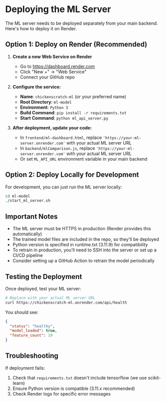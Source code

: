 # Deploying the ML Server

The ML server needs to be deployed separately from your main backend. Here's how to deploy it on Render.

## Option 1: Deploy on Render (Recommended)

1. **Create a new Web Service on Render**
   - Go to https://dashboard.render.com
   - Click "New +" → "Web Service"
   - Connect your GitHub repo

2. **Configure the service:**
   - **Name**: `chickenscratch-ml` (or your preferred name)
   - **Root Directory**: `ml-model`
   - **Environment**: `Python 3`
   - **Build Command**: `pip install -r requirements.txt`
   - **Start Command**: `python ml_api_server.py`

3. **After deployment, update your code:**
   - In `frontend/ml-dashboard.html`, replace `'https://your-ml-server.onrender.com'` with your actual ML server URL
   - In `backend/mlComparison.js`, replace `'https://your-ml-server.onrender.com'` with your actual ML server URL
   - Or set `ML_API_URL` environment variable in your main backend

## Option 2: Deploy Locally for Development

For development, you can just run the ML server locally:

```bash
cd ml-model
./start_ml_server.sh
```

## Important Notes

- The ML server must be HTTPS in production (Render provides this automatically)
- The trained model files are included in the repo, so they'll be deployed
- Python version is specified in runtime.txt (3.11.9) for compatibility
- To retrain in production, you'll need to SSH into the server or set up a CI/CD pipeline
- Consider setting up a GitHub Action to retrain the model periodically

## Testing the Deployment

Once deployed, test your ML server:

```bash
# Replace with your actual ML server URL
curl https://chickenscratch-ml.onrender.com/api/health
```

You should see:
```json
{
  "status": "healthy",
  "model_loaded": true,
  "feature_count": 19
}
```

## Troubleshooting

If deployment fails:
1. Check that `requirements.txt` doesn't include tensorflow (we use scikit-learn)
2. Ensure Python version is compatible (3.11.x recommended)
3. Check Render logs for specific error messages